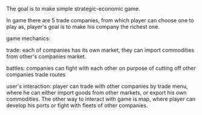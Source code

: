 The goal is to make simple strategic-economic game.

In game there are 5 trade companies, from which player can choose one to play as, player's goal is to make his company the richest one.

game mechanics:

trade: each of companies has its own market, they can import commodities from other's companies market.

battles: companies can fight with each other on purpose of cutting off other companies trade routes

user's interaction: player can trade with other companies by trade menu, where he can either import goods from other markets, or export his own commodities. The other way to interact with game is map, where player can develop his ports or fight with fleets of other companies.
